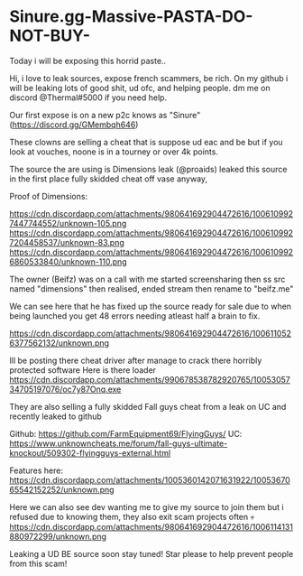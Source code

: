 # Sinure.gg-Massive-PASTA-DO-NOT-BUY-
Today i will be exposing this horrid paste..


Hi, i love to leak sources, expose french scammers, be rich. On my github i will be leaking lots of good shit, ud ofc, and helping people. dm me on discord @Thermal#5000 if you need help. 


Our first expose is on a new p2c knows as "Sinure" (https://discord.gg/GMembqh646)

These clowns are selling a cheat that is suppose ud eac and be but if you look at vouches, noone is in a tourney or over 4k points. 

The source the are using is Dimensions leak (@proaids) leaked this source in the first place fully skidded cheat off vase anyway, 

Proof of Dimensions: 

https://cdn.discordapp.com/attachments/980641692904472616/1006109927447744552/unknown-105.png
https://cdn.discordapp.com/attachments/980641692904472616/1006109927204458537/unknown-83.png
https://cdn.discordapp.com/attachments/980641692904472616/1006109926860533840/unknown-110.png


The owner (Beifz) was on a call with me started screensharing then ss src named "dimensions" then realised, ended stream then rename to "beifz.me" 

We can see here that he has fixed up the source ready for sale due to when being launched you get 48 errors needing atleast half a brain to fix. 

https://cdn.discordapp.com/attachments/980641692904472616/1006110526377562132/unknown.png


Ill be posting there cheat driver after manage to crack there horribly protected software
Here is there loader https://cdn.discordapp.com/attachments/990678538782920765/1005305734705197076/oc7y87Onq.exe

They are also selling a fully skidded Fall guys cheat from a leak on UC and recently leaked to github 

Github: https://github.com/FarmEquipment69/FlyingGuys/
UC: https://www.unknowncheats.me/forum/fall-guys-ultimate-knockout/509302-flyingguys-external.html

Features here: https://cdn.discordapp.com/attachments/1005360142071631922/1005367065542152252/unknown.png


Here we can also see dev wanting me to give my source to join them but i refused due to knowing them, they also exit scam projects often :skull:
https://cdn.discordapp.com/attachments/980641692904472616/1006114131880972299/unknown.png

Leaking a UD BE source soon stay tuned! Star please to help prevent people from this scam!
